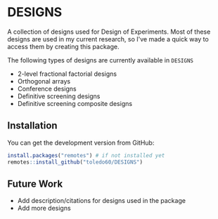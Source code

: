 # DESIGNS

A collection of designs used for Design of Experiments. Most of these designs are used in my current research, so I've made a quick way to access them by creating this package.

The following types of designs are currently available in `DESIGNS`

- 2-level fractional factorial designs
- Orthogonal arrays
- Conference designs
- Definitive screening designs
- Definitive screening composite designs

## Installation

You can get the development version from GitHub:

``` r
install.packages("remotes") # if not installed yet
remotes::install_github("toledo60/DESIGNS")
```

## Future Work

- Add description/citations for designs used in the package
- Add more designs


